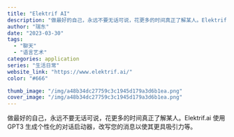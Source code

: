 ```yaml
---
title: "Elektrif AI"
description: "做最好的自己，永远不要无话可说，花更多的时间真正了解某人。Elektrif.ai 使用 GPT3 生成个性化的对话启动器"
author: "瑞东"
date: "2023-03-30"
tags:
  - "聊天"
  - "语言艺术"
categories: application
series: "生活日常"
website_link: "https://www.elektrif.ai/"
color: "#666"

thumb_image: "/img/a48b34dc27759c3c1945d179a3d6b1ea.png"
cover_image: "/img/a48b34dc27759c3c1945d179a3d6b1ea.png"
---
```


做最好的自己，永远不要无话可说，花更多的时间真正了解某人。Elektrif.ai 使用 GPT3 生成个性化的对话启动器，改写您的消息以使其更具吸引力等。
